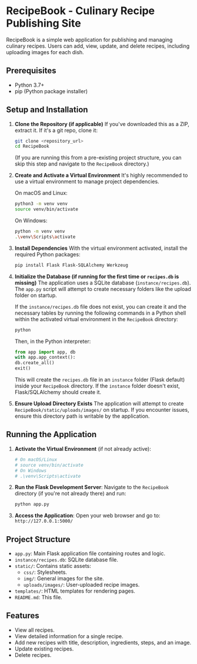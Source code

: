 # RecipeBook - Culinary Recipe Publishing Site

RecipeBook is a simple web application for publishing and managing culinary recipes. Users can add, view, update, and delete recipes, including uploading images for each dish.

## Prerequisites

- Python 3.7+
- pip (Python package installer)

## Setup and Installation

1.  **Clone the Repository (if applicable)**
    If you've downloaded this as a ZIP, extract it. If it's a git repo, clone it:
    ```bash
    git clone <repository_url>
    cd RecipeBook
    ```
    (If you are running this from a pre-existing project structure, you can skip this step and navigate to the `RecipeBook` directory.)

2.  **Create and Activate a Virtual Environment**
    It's highly recommended to use a virtual environment to manage project dependencies.

    On macOS and Linux:
    ```bash
    python3 -m venv venv
    source venv/bin/activate
    ```

    On Windows:
    ```bash
    python -m venv venv
    .\venv\Scripts\activate
    ```

3.  **Install Dependencies**
    With the virtual environment activated, install the required Python packages:
    ```bash
    pip install Flask Flask-SQLAlchemy Werkzeug
    ```

4.  **Initialize the Database (if running for the first time or `recipes.db` is missing)**
    The application uses a SQLite database (`instance/recipes.db`). The `app.py` script will attempt to create necessary folders like the upload folder on startup.

    If the `instance/recipes.db` file does not exist, you can create it and the necessary tables by running the following commands in a Python shell within the activated virtual environment in the `RecipeBook` directory:

    ```bash
    python
    ```
    Then, in the Python interpreter:
    ```python
    from app import app, db
    with app.app_context():
    db.create_all()
    exit()
    ```
    This will create the `recipes.db` file in an `instance` folder (Flask default) inside your `RecipeBook` directory. If the `instance` folder doesn't exist, Flask/SQLAlchemy should create it.

5.  **Ensure Upload Directory Exists**
    The application will attempt to create `RecipeBook/static/uploads/images/` on startup. If you encounter issues, ensure this directory path is writable by the application.

## Running the Application

1.  **Activate the Virtual Environment** (if not already active):
    ```bash
    # On macOS/Linux
    # source venv/bin/activate
    # On Windows
    # .\venv\Scripts\activate
    ```

2.  **Run the Flask Development Server**:
    Navigate to the `RecipeBook` directory (if you're not already there) and run:
    ```bash
    python app.py
    ```

3.  **Access the Application**:
    Open your web browser and go to: `http://127.0.0.1:5000/`

## Project Structure

-   `app.py`: Main Flask application file containing routes and logic.
-   `instance/recipes.db`: SQLite database file.
-   `static/`: Contains static assets:
    -   `css/`: Stylesheets.
    -   `img/`: General images for the site.
    -   `uploads/images/`: User-uploaded recipe images.
-   `templates/`: HTML templates for rendering pages.
-   `README.md`: This file.

## Features

-   View all recipes.
-   View detailed information for a single recipe.
-   Add new recipes with title, description, ingredients, steps, and an image.
-   Update existing recipes.
-   Delete recipes.
```
